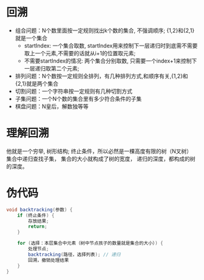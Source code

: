 # 回溯
- 组合问题：N个数里面按一定规则找出k个数的集合, 不强调顺序; {1,2}和{2,1}就是一个集合
  - startIndex: 一个集合取数, startIndex用来控制下一层递归时到底需不需要取上一个元素,不需要的话就从i+1的位置取元素;
  - 不需要startIndex的情况: 两个集合分别取数, 只需要一个index+1来控制下一层递归取第二个元素;
- 排列问题：N个数按一定规则全排列，有几种排列方式,和顺序有关,{1,2}和{2,1}就是两个集合
- 切割问题：一个字符串按一定规则有几种切割方式
- 子集问题：一个N个数的集合里有多少符合条件的子集
- 棋盘问题：N皇后，解数独等等

# 理解回溯
他就是一个穷举, 树形结构;
终止条件，所以必然是一棵高度有限的树（N叉树）
集合中递归查找子集，
集合的大小就构成了树的宽度，
递归的深度，都构成的树的深度。

# 伪代码
```java
void backtracking(参数) {
    if (终止条件) {
        存放结果;
        return;
    }

    for (选择：本层集合中元素（树中节点孩子的数量就是集合的大小）) {
        处理节点;
        backtracking(路径，选择列表); // 递归
        回溯，撤销处理结果
    }
}
```